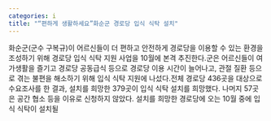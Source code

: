 ```yaml
---
categories: i
title: "“편하게 생활하세요”화순군 경로당 입식 식탁 설치"
---
```

화순군(군수 구복규)이 어르신들이 더 편하고 안전하게 경로당을 이용할 수 있는 환경을 조성하기 위해 경로당 입식 식탁 지원 사업을 10월에 본격 추진한다.군은 어르신들이 여가생활을 즐기고 경로당 공동급식 등으로 경로당 이용 시간이 늘어나고, 관절 질환 등으로 겪는 불편을 해소하기 위해 입식 식탁 지원에 나섰다.전체 경로당 436곳을 대상으로 수요조사를 한 결과, 설치를 희망한 379곳이 입식 식탁 설치를 희망했다. 나머지 57곳은 공간 협소 등을 이유로 신청하지 않았다. 설치를 희망한 경로당에 오는 10월 중에 입식 식탁이 설치될